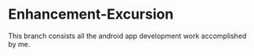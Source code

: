 # Enhancement-Excursion
This branch consists all the android app development work accomplished by me.
